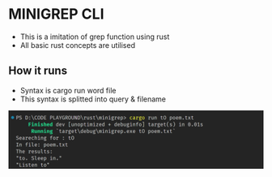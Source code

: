 # MINIGREP CLI

* This is a imitation of grep function using rust
* All basic rust concepts are utilised

## How it runs

* Syntax is cargo run word file
* This syntax is splitted into query & filename

![1687792347846](image/readme/1687792347846.png)
